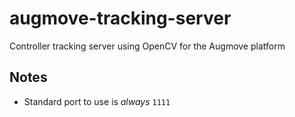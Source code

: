 # augmove-tracking-server
 Controller tracking server using OpenCV for the Augmove platform

## Notes
* Standard port to use is *always* `1111`